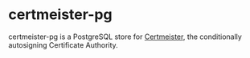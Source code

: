 # certmeister-pg

certmeister-pg is a PostgreSQL store for [Certmeister](https://github.com/sheldonh/certmeister),
the conditionally autosigning Certificate Authority.
